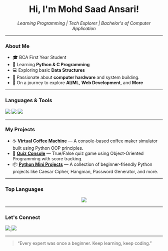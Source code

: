 <h1 align="center">Hi, I'm Mohd Saad Ansari!</h1>

<p align="center">
  <em>Learning Programming | Tech Explorer | Bachelor's of Computer Application  </em>
</p>

---

### **About Me**
- 🎓 BCA First Year Student 
- 🐍 Learning **Python & C Programming**
- 💻 Exploring basic **Data Structures**
- 🔧 Passionate about **computer hardware** and system building.
- 🚀 On a journey to explore **AI/ML**, **Web Development**, and **More**

---

### **Languages & Tools**
<p>
  <img src="https://img.shields.io/badge/Python-3776AB?style=for-the-badge&logo=python&logoColor=white"/>
  <img src="https://img.shields.io/badge/VSCode-007ACC?style=for-the-badge&logo=visual%20studio%20code&logoColor=white"/>
  <img src="https://img.shields.io/badge/GitHub-181717?style=for-the-badge&logo=github&logoColor=white"/>
</p>

---

### **My Projects**
<p> <ul> <li>☕ <a href="https://github.com/MohdSaad01/Virtual_Coffee"><strong>Virtual Coffee Machine</strong></a> — A console-based coffee maker simulator built using Python OOP principles.</li> <li>🧠 <a href="https://github.com/MohdSaad01/Quiz_Console"><strong>Quiz Console</strong></a> — True/False quiz game using Object-Oriented Programming with score tracking.</li> <li>📦 <a href="https://github.com/MohdSaad01/python_mini_projects"><strong>Python Mini Projects</strong></a> — A collection of beginner-friendly Python projects like Caesar Cipher, Hangman, Password Generator, and more.</li> </ul> </p>

---

### **Top Languages**
<p align="center">
  <img src="https://github-readme-stats.vercel.app/api/top-langs/?username=MohdSaad01&layout=compact&theme=radical" />
</p>

---

### **Let's Connect**
<p>
  <a href="https://www.linkedin.com/in/mohd-saad-ansari01">
    <img src="https://img.shields.io/badge/LinkedIn-blue?style=for-the-badge&logo=linkedin&logoColor=white" />
  </a>
  <a href="https://github.com/MohdSaad01">
    <img src="https://img.shields.io/badge/GitHub-000?style=for-the-badge&logo=github&logoColor=white" />
  </a>
</p>

---

> “Every expert was once a beginner. Keep learning, keep coding.”
